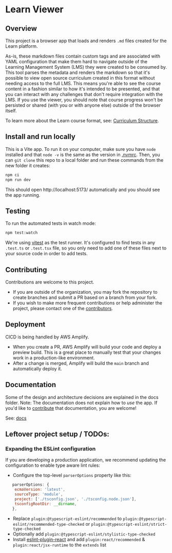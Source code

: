 # Learn Viewer
## Overview
This project is a browser app that loads and renders `.md` files created for the Learn platform.

As-is, these markdown files contain custom tags and are associated with YAML configuration that make them hard to navigate outside of the Learning Management System (LMS) they were created to be consumed by. This tool parses the metadata and renders the markdown so that it's possible to view open source curriculum created in this format without needing access to the full LMS. This means you're able to see the course content in a fashion similar to how it's intended to be presented, and that you can interact with any challenges that don't require integration with the LMS. If you use the viewer, you should note that course progress won't be persisted or shared (with you or with anyone else) outside of the browser itself.

To learn more about the Learn course format, see: [Curriculum Structure](./docs/curriculum-structure.md).

## Install and run locally
This is a Vite app. To run it on your computer, make sure you have `node` installed and that `node -v` is the same as the version in [.nvmrc](./.nvmrc). Then, you can `git clone` this repo to a local folder and run these commands from the new folder it creates:

```sh
npm ci
npm run dev
```

This should open http://localhost:5173/ automatically and you should see the app running.

## Testing
To run the automated tests in watch mode:

```sh
npm test:watch
```

We're using [vitest](https://vitest.dev/guide/) as the test runner. It's configured to find tests in any `.test.ts` or `.test.tsx` file, so you only need to add one of these files next to your source code in order to add tests.

## Contributing
Contributions are welcome to this project.
- If you are outside of the organization, you may fork the repository to create branches and submit a PR based on a branch from your fork.
- If you wish to make more frequent contributions or help administer the project, please contact one of the [contributors](https://github.com/cyvaer-llc/learn-viewer/graphs/contributors).

## Deployment
CICD is being handled by AWS Amplify.
- When you create a PR, AWS Amplify will build your code and deploy a preview build. This is a great place to manually test that your changes work in a production-like environment.
- After a change is merged, Amplify will build the `main` branch and automatically deploy it.

## Documentation
Some of the design and architecture decisions are explained in the docs folder. Note: The documentation does not explain how to *use* the app. If you'd like to [contribute](#contributing) that documentation, you are welcome!

See: [docs](./docs/)

## Leftover project setup / TODOs:

### Expanding the ESLint configuration

If you are developing a production application, we recommend updating the configuration to enable type aware lint rules:

- Configure the top-level `parserOptions` property like this:

```js
   parserOptions: {
    ecmaVersion: 'latest',
    sourceType: 'module',
    project: ['./tsconfig.json', './tsconfig.node.json'],
    tsconfigRootDir: __dirname,
   },
```

- Replace `plugin:@typescript-eslint/recommended` to `plugin:@typescript-eslint/recommended-type-checked` or `plugin:@typescript-eslint/strict-type-checked`
- Optionally add `plugin:@typescript-eslint/stylistic-type-checked`
- Install [eslint-plugin-react](https://github.com/jsx-eslint/eslint-plugin-react) and add `plugin:react/recommended` & `plugin:react/jsx-runtime` to the `extends` list
